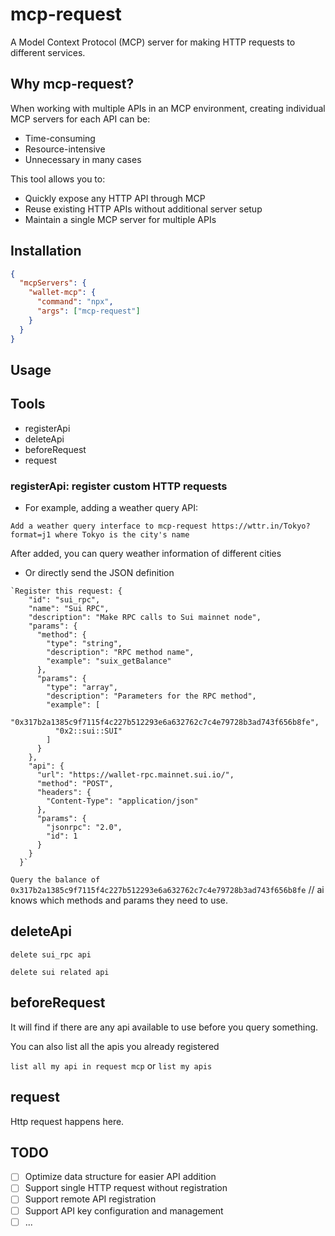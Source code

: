 # mcp-request

A Model Context Protocol (MCP) server for making HTTP requests to different services.

## Why mcp-request?

When working with multiple APIs in an MCP environment, creating individual MCP servers for each API can be:

- Time-consuming
- Resource-intensive
- Unnecessary in many cases

This tool allows you to:

- Quickly expose any HTTP API through MCP
- Reuse existing HTTP APIs without additional server setup
- Maintain a single MCP server for multiple APIs

## Installation

```json
{
  "mcpServers": {
    "wallet-mcp": {
      "command": "npx",
      "args": ["mcp-request"]
    }
  }
}
```

## Usage

## Tools

- registerApi
- deleteApi
- beforeRequest
- request

### registerApi: register custom HTTP requests

- For example, adding a weather query API:

`Add a weather query interface to mcp-request https://wttr.in/Tokyo?format=j1 where Tokyo is the city's name`

After added, you can query weather information of different cities

- Or directly send the JSON definition

```
`Register this request: {
    "id": "sui_rpc",
    "name": "Sui RPC",
    "description": "Make RPC calls to Sui mainnet node",
    "params": {
      "method": {
        "type": "string",
        "description": "RPC method name",
        "example": "suix_getBalance"
      },
      "params": {
        "type": "array",
        "description": "Parameters for the RPC method",
        "example": [
          "0x317b2a1385c9f7115f4c227b512293e6a632762c7c4e79728b3ad743f656b8fe",
          "0x2::sui::SUI"
        ]
      }
    },
    "api": {
      "url": "https://wallet-rpc.mainnet.sui.io/",
      "method": "POST",
      "headers": {
        "Content-Type": "application/json"
      },
      "params": {
        "jsonrpc": "2.0",
        "id": 1
      }
    }
  }`
```

`Query the balance of 0x317b2a1385c9f7115f4c227b512293e6a632762c7c4e79728b3ad743f656b8fe` // ai knows which methods and params they need to use.

## deleteApi

`delete sui_rpc api`

`delete sui related api`

## beforeRequest

It will find if there are any api available to use before you query something.

You can also list all the apis you already registered

`list all my api in request mcp` or `list my apis`

## request

Http request happens here.

## TODO

- [ ] Optimize data structure for easier API addition
- [ ] Support single HTTP request without registration
- [ ] Support remote API registration
- [ ] Support API key configuration and management
- [ ] ...
